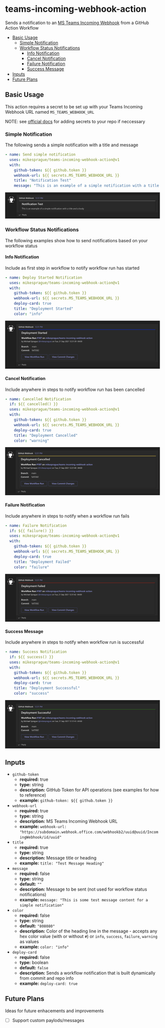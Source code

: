 # teams-incoming-webhook-action

Sends a notification to an [MS Teams Incoming Webhook](https://docs.microsoft.com/en-us/microsoftteams/platform/webhooks-and-connectors/how-to/add-incoming-webhook) from a GitHub Action Workflow

- [Basic Usage](#basic-usage)
  - [Simple Notification](#simple-notification)
  - [Workflow Status Notifications](#workflow-status-notifications)
    - [Info Notification](#info-notification)
    - [Cancel Notification](#cancel-notification)
    - [Failure Notification](#failure-notification)
    - [Success Message](#success-message)
- [Inputs](#inputs)
- [Future Plans](#future-plans)

## Basic Usage

This action requires a secret to be set up with your Teams Incoming Webhook URL named `MS_TEAMS_WEBHOOK_URL`

NOTE: see [official docs](https://docs.github.com/en/actions/reference/encrypted-secrets#creating-encrypted-secrets-for-a-repository) for adding secrets to your repo if neccessary

### Simple Notification

The following sends a simple notification with a title and message

```yaml
- name: Send simple notification
  uses: mikesprague/teams-incoming-webhook-action@v1
  with:
    github-token: ${{ github.token }}
    webhook-url: ${{ secrets.MS_TEAMS_WEBHOOK_URL }}
    title: "Notification Test"
    message: "This is an example of a simple notification with a title and a body"
```

![Simple Notification Example](./images/simple-notification.png "Simple Notification Example")

### Workflow Status Notifications

The following examples show how to send notifications based on your workflow status

#### Info Notification

Include as first step in workflow to notify workflow run has started

```yaml
- name: Deploy Started Notification
  uses: mikesprague/teams-incoming-webhook-action@v1
  with:
    github-token: ${{ github.token }}
    webhook-url: ${{ secrets.MS_TEAMS_WEBHOOK_URL }}
    deploy-card: true
    title: "Deployment Started"
    color: "info"
```

![Deploy Notification Example - Info](./images/deploy-info.png "Deploy Notification Example - Info")

#### Cancel Notification

Include anywhere in steps to notify workflow run has been cancelled

```yaml
- name: Cancelled Notification
  if: ${{ cancelled() }}
  uses: mikesprague/teams-incoming-webhook-action@v1
  with:
    github-token: ${{ github.token }}
    webhook-url: ${{ secrets.MS_TEAMS_WEBHOOK_URL }}
    deploy-card: true
    title: "Deployment Cancelled"
    color: "warning"
```

![Deploy Notification Example - Info](./images/deploy-cancel.png "Deploy Notification Example - Info")

#### Failure Notification

Include anywhere in steps to notify when a workflow run fails

```yaml
- name: Failure Notification
  if: ${{ failure() }}
  uses: mikesprague/teams-incoming-webhook-action@v1
  with:
    github-token: ${{ github.token }}
    webhook-url: ${{ secrets.MS_TEAMS_WEBHOOK_URL }}
    deploy-card: true
    title: "Deployment Failed"
    color: "failure"
```

![Deploy Notification Example - Info](./images/deploy-fail.png "Deploy Notification Example - Info")

#### Success Message

Include anywhere in steps to notify when workflow run is successful

```yaml
- name: Success Notification
  if: ${{ success() }}
  uses: mikesprague/teams-incoming-webhook-action@v1
  with:
    github-token: ${{ github.token }}
    webhook-url: ${{ secrets.MS_TEAMS_WEBHOOK_URL }}
    deploy-card: true
    title: "Deployment Successful"
    color: "success"
```

![Deploy Notification Example - Success](./images/deploy-success.png "Deploy Notification Example - Success")

## Inputs

- `github-token`
  - **required:** true
  - **type:** string
  - **description:** GitHub Token for API operations (see examples for how to reference)
  - **example:** `github-token: ${{ github.token }}`
- `webhook-url`
  - **required:** true
  - **type:** string
  - **description:** MS Teams Incoming Webhook URL
  - **example:** `webhook-url: "https://subdomain.webhook.office.com/webhookb2/uuid@uuid/IncomingWebhook/id/uuid"`
- `title`
  - **required:** true
  - **type:** string
  - **description:** Message title or heading
  - **example:** `title: "Test Message Heading"`
- `message`
  - **required:** false
  - **type:** string
  - **default:** `""`
  - **description:** Message to be sent (not used for workflow status notifications)
  - **example:** `message: "This is some test message content for a simple notification"`
- `color`
  - **required:** false
  - **type:** string
  - **default:** `"808080"`
  - **description:** Color of the heading line in the message - accepts any hex color value (with or without `#`) or `info`, `success`, `failure`, `warning` as values
  - **example:** `color: "info"`
- `deploy-card`
  - **required:** false
  - **type:** boolean
  - **default:** `false`
  - **description:** Sends a workflow notification that is built dynamically from commit and repo info
  - **example:** `deploy-card: true`

## Future Plans

Ideas for future enhacements and improvements

- [ ] Support custom paylods/messages
